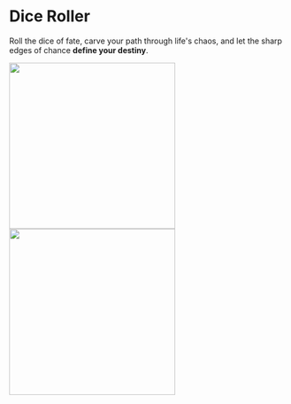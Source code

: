 # Dice Roller
Roll the dice of fate, carve your path through life's chaos, and let the sharp edges of chance **define your destiny**.

<img src="https://github.com/thisisrajneel/dice-roller/assets/57566058/92695bd0-214e-40f3-92bb-f9ad1d5a03cb" width="300">
<img src="https://github.com/thisisrajneel/dice-roller/assets/57566058/cf760ca8-d5c5-456b-ad4e-8e3684a5040d" width="300">
